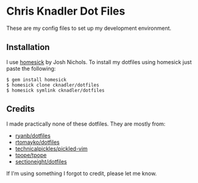 # Chris Knadler Dot Files
These are my config files to set up my development environment.

## Installation
I use [homesick][homesick] by Josh Nichols. To install my dotfiles using homesick just paste the following:

	$ gem install homesick
	$ homesick clone cknadler/dotfiles
	$ homesick symlink cknadler/dotfiles

## Credits
I made practically none of these dotfiles. They are mostly from:

* [ryanb/dotfiles](https://github.com/ryanb/dotfiles)
* [rtomayko/dotfiles](https://github.com/rtomayko/dotfiles)
* [technicalpickles/pickled-vim](https://github.com/technicalpickles/pickled-vim)
* [tpope/tpope](https://github.com/tpope/tpope)
* [sectioneight/dotfiles](https://github.com/sectioneight/dotfiles)

If I'm using something I forgot to credit, please let me know.

[homesick]: https://github.com/technicalpickles/homesick
